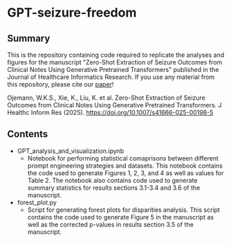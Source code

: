 # GPT-seizure-freedom

## Summary
This is the repository containing code required to replicate the analyses and figures for the manuscript "Zero-Shot Extraction of Seizure Outcomes from Clinical Notes Using Generative Pretrained Transformers" published in the Journal of Healthcare Informatics Research. If you use any material from this repository, please cite our [paper](https://link.springer.com/article/10.1007/s41666-025-00198-5)!

Ojemann, W.K.S., Xie, K., Liu, K. et al. Zero-Shot Extraction of Seizure Outcomes from Clinical Notes Using Generative Pretrained Transformers. J Healthc Inform Res (2025). https://doi.org/10.1007/s41666-025-00198-5

## Contents
* GPT_analysis_and_visualization.ipynb
  * Notebook for performing statistical comaprisons between different prompt engineering strategies and datasets. This notebook contains the code used to generate Figures 1, 2, 3, and 4 as well as values for Table 2. The notebook also contains code used to generate summary statistics for results sections 3.1-3.4 and 3.6 of the manuscript.
* forest_plot.py
  * Script for generating forest plots for disparities analysis. This script contains the code used to generate Figure 5 in the manuscript as well as the corrected p-values in results section 3.5 of the manuscript.
